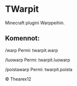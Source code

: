 # TWarpit
Minecraft plugini Warppeihin.

## Komennot:
/warp
Permi: twarpit.warp

/luowarp
Permi: twarpit.luowarp

/poistawarp
Permi: twarpit.poista

&copy; Thearex12
